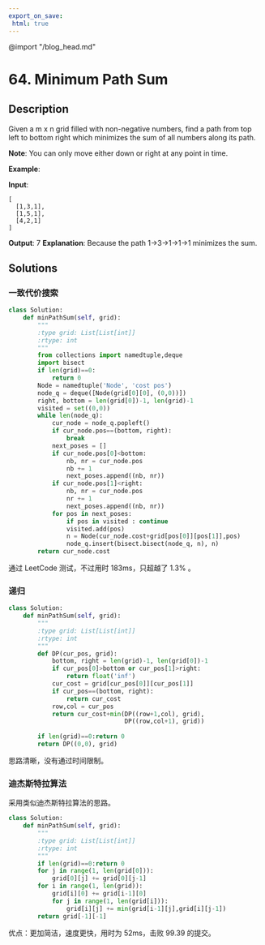 ```yaml
---
export_on_save:
 html: true
---
```


@import "/blog_head.md"

# 64. Minimum Path Sum

## Description

Given a m x n grid filled with non-negative numbers, find a path from top left to bottom right which minimizes the sum of all numbers along its path.

**Note**: You can only move either down or right at any point in time.

**Example**:

**Input**:
```
[
  [1,3,1],
  [1,5,1],
  [4,2,1]
]
```
**Output**: 7
**Explanation**: Because the path 1→3→1→1→1 minimizes the sum.

## Solutions

### 一致代价搜索

```python {class="line-numbers"}
class Solution:
    def minPathSum(self, grid):
        """
        :type grid: List[List[int]]
        :rtype: int
        """
        from collections import namedtuple,deque
        import bisect
        if len(grid)==0:
            return 0
        Node = namedtuple('Node', 'cost pos')
        node_q = deque([Node(grid[0][0], (0,0))])
        right, bottom = len(grid[0])-1, len(grid)-1
        visited = set((0,0))
        while len(node_q):
            cur_node = node_q.popleft()
            if cur_node.pos==(bottom, right):
                break
            next_poses = []
            if cur_node.pos[0]<bottom:
                nb, nr = cur_node.pos
                nb += 1
                next_poses.append((nb, nr))
            if cur_node.pos[1]<right:
                nb, nr = cur_node.pos
                nr += 1
                next_poses.append((nb, nr))
            for pos in next_poses:
                if pos in visited : continue
                visited.add(pos)
                n = Node(cur_node.cost+grid[pos[0]][pos[1]],pos)
                node_q.insert(bisect.bisect(node_q, n), n)
        return cur_node.cost
```

通过 LeetCode 测试，不过用时 183ms，只超越了 1.3% 。

### 递归

```python {class="line-numbers"}
class Solution:
    def minPathSum(self, grid):
        """
        :type grid: List[List[int]]
        :rtype: int
        """
        def DP(cur_pos, grid):
            bottom, right = len(grid)-1, len(grid[0])-1
            if cur_pos[0]>bottom or cur_pos[1]>right:
                return float('inf')
            cur_cost = grid[cur_pos[0]][cur_pos[1]]
            if cur_pos==(bottom, right):
                return cur_cost
            row,col = cur_pos
            return cur_cost+min(DP((row+1,col), grid), 
                                DP((row,col+1), grid))
        
        if len(grid)==0:return 0
        return DP((0,0), grid)
```

思路清晰，没有通过时间限制。

### 迪杰斯特拉算法

采用类似迪杰斯特拉算法的思路。
```python {class="line-numbers"}
class Solution:
    def minPathSum(self, grid):
        """
        :type grid: List[List[int]]
        :rtype: int
        """
        if len(grid)==0:return 0
        for j in range(1, len(grid[0])):
            grid[0][j] += grid[0][j-1]
        for i in range(1, len(grid)):
            grid[i][0] += grid[i-1][0]
            for j in range(1, len(grid[i])):
                grid[i][j] += min(grid[i-1][j],grid[i][j-1])
        return grid[-1][-1]
```
优点：更加简洁，速度更快，用时为 52ms，击败 99.39 的提交。
